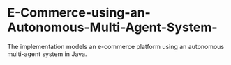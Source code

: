 # E-Commerce-using-an-Autonomous-Multi-Agent-System-
The implementation models an e-commerce platform using an autonomous multi-agent system in Java.
